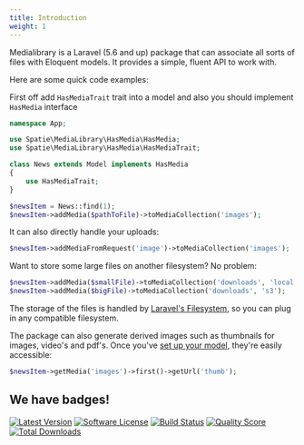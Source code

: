 ```yaml
---
title: Introduction
weight: 1
---
```


Medialibrary is a Laravel (5.6 and up) package that can associate all sorts of files with Eloquent models. It provides a simple, fluent API to work with.

Here are some quick code examples:

First off add `HasMediaTrait` trait into a model and also you should implement `HasMedia` interface

```php
namespace App;

use Spatie\MediaLibrary\HasMedia\HasMedia;
use Spatie\MediaLibrary\HasMedia\HasMediaTrait;

class News extends Model implements HasMedia
{
    use HasMediaTrait;
}

```

```php
$newsItem = News::find(1);
$newsItem->addMedia($pathToFile)->toMediaCollection('images');
```

It can also directly handle your uploads:

```php
$newsItem->addMediaFromRequest('image')->toMediaCollection('images');
```

Want to store some large files on another filesystem? No problem:

```php
$newsItem->addMedia($smallFile)->toMediaCollection('downloads', 'local');
$newsItem->addMedia($bigFile)->toMediaCollection('downloads', 's3');
```

The storage of the files is handled by [Laravel's Filesystem](http://laravel.com/docs/5.6/filesystem), so you can plug in any compatible filesystem.

The package can also generate derived images such as thumbnails for images, video's and pdf's. Once you've [set up your model](/laravel-medialibrary/v7/basic-usage/preparing-your-model), they're easily accessible:

```php
$newsItem->getMedia('images')->first()->getUrl('thumb');
```

## We have badges!

<section class="article_badges">
    <a href="https://github.com/spatie/laravel-medialibrary/releases"><img src="https://img.shields.io/github/release/spatie/laravel-medialibrary.svg?style=flat-square" alt="Latest Version"></a>
    <a href="https://github.com/spatie/laravel-medialibrary/blob/master/LICENSE.md"><img src="https://img.shields.io/badge/license-MIT-brightgreen.svg?style=flat-square" alt="Software License"></a>
    <a href="https://travis-ci.org/spatie/laravel-medialibrary"><img src="https://img.shields.io/travis/spatie/laravel-medialibrary/master.svg?style=flat-square" alt="Build Status"></a>
    <a href="https://scrutinizer-ci.com/g/spatie/laravel-medialibrary"><img src="https://img.shields.io/scrutinizer/g/spatie/laravel-medialibrary.svg?style=flat-square" alt="Quality Score"></a>
    <a href="https://packagist.org/packages/spatie/laravel-medialibrary"><img src="https://img.shields.io/packagist/dt/spatie/laravel-medialibrary.svg?style=flat-square" alt="Total Downloads"></a>
</section>
